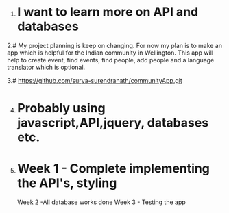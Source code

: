 1. # I want to learn more on API and databases

2.# My project planning is keep on changing. For now my plan is to make an app which is helpful for the Indian community in Wellington. This app will help to create event, find events, find people, add people and a language translator which is optional.

3.# https://github.com/surya-surendranath/communityApp.git

4. # Probably using javascript,API,jquery, databases etc.

5. # Week 1 - Complete implementing the API's, styling
     Week 2 -All database works done
     Week 3 - Testing the app
